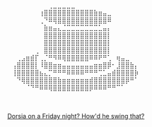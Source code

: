 ⠀⠀⠀⠀⠀⠀⠀⠀⠀⠀⠀⠀⠀⠀⠀⠀⠀⠀⠀⠀⠀⠀⠀⠀⠀⠀⠀⠀⠀⠀
⠀⠀⠀⠀⠀⠀⠀⠀⠀⢀⣀⣀⣀⣀⣀⠀⠀⠀⠀⠀⠀⠀⠀⠀⠀⠀⠀⠀⠀⠀
⠀⠀⠀⠀⠀⠀⠀⢰⣿⣿⣿⣿⣿⣿⣿⣿⣿⣿⣿⣷⣶⣤⣀⠀⠀⠀⠀⠀⠀⠀
⠀⠀⠀⠀⠀⠀⠀⢀⠙⠿⢿⣿⣿⣿⣿⣿⣿⣿⣿⣿⣿⣿⠿⠀⠀⠀⠀⠀⠀⠀
⠀⠀⠀⠀⠀⠀⠀⠀⣷⣶⣤⣄⣈⣉⣉⣉⣉⣉⣉⣉⣁⣤⡄⠀⠀⠀⠀⠀⠀⠀
⠀⠀⠀⠀⠀⠀⠀⠀⣿⣿⣿⣿⣿⣿⣿⣿⣿⣿⣿⣿⣿⣿⡇⠀⠀⠀⠀⠀⠀⠀
⠀⠀⠀⠀⠀⠀⠀⠀⣿⣿⣿⣿⣿⣿⣿⣿⣿⣿⣿⣿⣿⣿⡇⠀⠀⠀⠀⠀⠀⠀
⠀⠀⠀⠀⠀⠀⢀⠀⣿⣿⣿⣿⣿⣿⣿⣿⣿⣿⣿⣿⣿⣿⡇⠀⠀⠀⠀⠀⠀⠀
⠀⠀⢀⣠⣶⣾⡏⢀⡈⠛⠻⠿⢿⣿⣿⣿⣿⣿⠿⠿⠟⠛⢁⠀⢶⣤⣀⠀⠀⠀
⠀⢠⣿⣿⣿⣿⡇⠸⣿⣿⣶⣶⣤⣤⣤⣤⣤⣤⣤⣶⣶⣿⡿⠂⣸⣿⣿⣷⡄⠀
⠀⢸⣿⣿⣿⣿⣿⣦⣄⡉⠛⠛⠛⠿⠿⠿⠿⠛⠛⠛⢉⣁⣤⣾⣿⣿⣿⣿⡷⠀
⠀⠀⠙⢿⣿⣿⣿⣿⣿⣿⣿⣷⣶⣶⣶⣶⣶⣶⣾⣿⣿⣿⣿⣿⣿⣿⡿⠛⠁⠀
⠀⠀⠀⠀⠈⠙⠛⠿⠿⢿⣿⣿⣿⣿⣿⣿⣿⣿⡿⠿⠿⠿⠛⠛⠉⠁⠀⠀⠀⠀
⠀⠀⠀⠀⠀⠀⠀⠀⠀⠀⠀⠀⠀⠀⠀⠀⠀⠀⠀⠀⠀⠀⠀⠀⠀⠀⠀⠀⠀⠀
⠀⠀⠀⠀⠀⠀⠀⠀⠀⠀⠀⠀⠀⠀⠀⠀⠀⠀⠀⠀⠀⠀⠀⠀⠀⠀⠀⠀⠀⠀


[Dorsia on a Friday night? How'd he swing that?](https://youtu.be/HGdb6Kp9vuk?t=1521)
